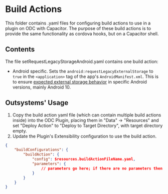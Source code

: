 # Build Actions

This folder contains .yaml files for configuring build actions to use in a plugin on ODC with Capacitor. The purpose of these build actions is to provide the same functionality as cordova hooks, but on a Capacitor shell.

## Contents

The file setRequestLegacyStorageAndroid.yaml contains one build action:

- Android specific. Sets the `android:requestLegacyExternalStorage` to `true` in the `<application>` tag of the app's `AndroidManifest.xml`. This is to ensure [expected external storage behavior](https://developer.android.com/training/data-storage/use-cases#opt-out-in-production-app) in specific Android versions, mainly Android 10.


## Outsystems' Usage

1. Copy the build action yaml file (which can contain multiple build actions inside) into the ODC Plugin, placing them in "Data" -> "Resources" and set "Deploy Action" to "Deploy to Target Directory", with target directory empty.
2. Update the Plugin's Extensibility configuration to use the build action.

```json
{
    "buildConfigurations": {
        "buildAction": {
            "config": $resources.buildActionFileName.yaml,
            "parameters": {
                // parameters go here; if there are no parameters then the block can be ommited
            }
        }
    }
}
```